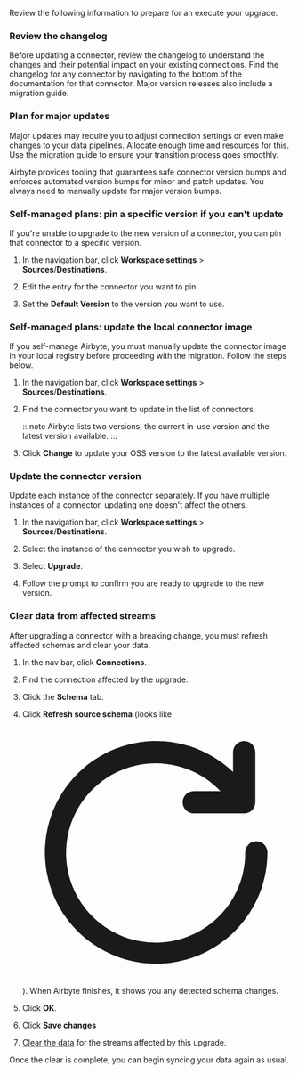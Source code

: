 Review the following information to prepare for an execute your upgrade.

### Review the changelog

Before updating a connector, review the changelog to understand the changes and their potential impact on your existing connections. Find the changelog for any connector by navigating to the bottom of the documentation for that connector. Major version releases also include a migration guide.

### Plan for major updates

Major updates may require you to adjust connection settings or even make changes to your data pipelines. Allocate enough time and resources for this. Use the migration guide to ensure your transition process goes smoothly.

Airbyte provides tooling that guarantees safe connector version bumps and enforces automated version bumps for minor and patch updates. You always need to manually update for major version bumps.

### Self-managed plans: pin a specific version if you can't update

If you're unable to upgrade to the new version of a connector, you can pin that connector to a specific version.

1. In the navigation bar, click **Workspace settings** > **Sources**/**Destinations**.

2. Edit the entry for the connector you want to pin.

3. Set the **Default Version** to the version you want to use.

### Self-managed plans: update the local connector image

If you self-manage Airbyte, you must manually update the connector image in your local registry before proceeding with the migration. Follow the steps below.

1. In the navigation bar, click **Workspace settings** > **Sources**/**Destinations**.

2. Find the connector you want to update in the list of connectors.

    :::note
    Airbyte lists two versions, the current in-use version and the latest version available.
    :::

3. Click **Change** to update your OSS version to the latest available version.

### Update the connector version

Update each instance of the connector separately. If you have multiple instances of a connector, updating one doesn't affect the others.

1. In the navigation bar, click **Workspace settings** > **Sources**/**Destinations**.

2. Select the instance of the connector you wish to upgrade.

3. Select **Upgrade**.

4. Follow the prompt to confirm you are ready to upgrade to the new version.

### Clear data from affected streams

After upgrading a connector with a breaking change, you must refresh affected schemas and clear your data.

1. In the nav bar, click **Connections**.

2. Find the connection affected by the upgrade.

3. Click the **Schema** tab.

4. Click **Refresh source schema** (looks like <svg fill="none" data-icon="rotate" role="img" viewBox="0 0 24 24" class="inline-svg"><path fill="currentColor" d="M21 11a1 1 0 0 0-1 1 8.05 8.05 0 1 1-2.22-5.5h-2.4a1 1 0 1 0 0 2h4.53a1 1 0 0 0 1-1V3a1 1 0 0 0-2 0v1.77A10 10 0 1 0 22 12a1 1 0 0 0-1-1"></path></svg>). When Airbyte finishes, it shows you any detected schema changes.

5. Click **OK**.

6. Click **Save changes**

7. [Clear the data](/platform/operator-guides/clear) for the streams affected by this upgrade.

Once the clear is complete, you can begin syncing your data again as usual.
